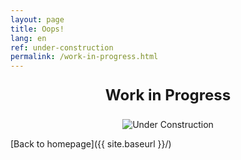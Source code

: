 ```yaml
---
layout: page
title: Oops!
lang: en
ref: under-construction
permalink: /work-in-progress.html
---
```


<p style="text-align: center; font-weight: bold; font-size: 24px;">
  Work in Progress
</p>

<p style="text-align: center;">
  <img src="https://rabbit-world.github.io/euro-agency/assets/images/404.jpg" alt="Under Construction" style="max-width: 50%; height: auto;">
</p>

[Back to homepage]({{ site.baseurl }}/)